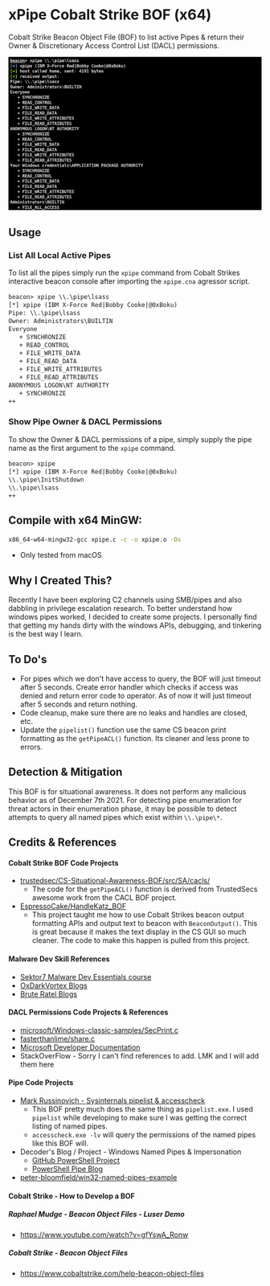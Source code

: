 # xPipe Cobalt Strike BOF (x64)
Cobalt Strike Beacon Object File (BOF) to list active Pipes & return their Owner & Discretionary Access Control List (DACL) permissions.

![](/xpipe.png)

## Usage
### List All Local Active Pipes
To list all the pipes simply run the `xpipe` command from Cobalt Strikes interactive beacon console after importing the `xpipe.cna` agressor script.
```
beacon> xpipe \\.\pipe\lsass
[*] xpipe (IBM X-Force Red|Bobby Cooke|@0xBoku)
Pipe: \\.\pipe\lsass
Owner: Administrators\BUILTIN
Everyone
   + SYNCHRONIZE
   + READ_CONTROL
   + FILE_WRITE_DATA
   + FILE_READ_DATA
   + FILE_WRITE_ATTRIBUTES
   + FILE_READ_ATTRIBUTES
ANONYMOUS LOGON\NT AUTHORITY
   + SYNCHRONIZE
++
```

### Show Pipe Owner & DACL Permissions
To show the Owner & DACL permissions of a pipe, simply supply the pipe name as the first argument to the `xpipe` command.
```
beacon> xpipe
[*] xpipe (IBM X-Force Red|Bobby Cooke|@0xBoku)
\\.\pipe\InitShutdown
\\.\pipe\lsass
++
```

## Compile with x64 MinGW:
```bash
x86_64-w64-mingw32-gcc xpipe.c -c -o xpipe.o -Os
```
+ Only tested from macOS

## Why I Created This?
Recently I have been exploring C2 channels using SMB/pipes and also dabbling in privilege escalation research. To better understand how windows pipes worked, I decided to create some projects. I personally find that getting my hands dirty with the windows APIs, debugging, and tinkering is the best way I learn.

## To Do's
+ For pipes which we don't have access to query, the BOF will just timeout after 5 seconds. Create error handler which checks if access was denied and return error code to operator. As of now it will just timeout after 5 seconds and return nothing.
+ Code cleanup, make sure there are no leaks and handles are closed, etc.
+ Update the `pipelist()` function use the same CS beacon print formatting as the `getPipeACL()` function. Its cleaner and less prone to errors.

## Detection & Mitigation
This BOF is for situational awareness. It does not perform any malicious behavior as of December 7th 2021. For detecting pipe enumeration for threat actors in their enumeration phase, it may be possible to detect attempts to query all named pipes which exist within `\\.\pipe\*`.

## Credits & References
#### Cobalt Strike BOF Code Projects 
+ [trustedsec/CS-Situational-Awareness-BOF/src/SA/cacls/](https://github.com/trustedsec/CS-Situational-Awareness-BOF/blob/master/src/SA/cacls/entry.c)
  + The code for the `getPipeACL()` function is derived from TrustedSecs awesome work from the CACL BOF project. 
+ [EspressoCake/HandleKatz_BOF](https://github.com/EspressoCake/HandleKatz_BOF)
  + This project taught me how to use Cobalt Strikes beacon output formatting APIs and output text to beacon with `BeaconOutput()`. This is great because it makes the text display in the CS GUI so much cleaner. The code to make this happen is pulled from this project. 
#### Malware Dev Skill References
+ [Sektor7 Malware Dev Essentials course](https://institute.sektor7.net/red-team-operator-malware-development-essentials)
+ [OxDarkVortex Blogs](https://0xdarkvortex.dev/blogs/)
+ [Brute Ratel Blogs](https://bruteratel.com/blog/)
#### DACL Permissions Code Projects & References
+ [microsoft/Windows-classic-samples/SecPrint.c](https://github.com/microsoft/Windows-classic-samples/blob/main/Samples/Win7Samples/security/authorization/secprint/SecPrint.c)
+ [fasterthanlime/share.c](https://gist.github.com/fasterthanlime/ea38871666bc7cc486c272650523c9e1)
+ [Microsoft Developer Documentation](https://docs.microsoft.com/en-us/windows/win32/api/winbase/)
+ StackOverFlow - Sorry I can't find references to add. LMK and I will add them here
#### Pipe Code Projects
+ [Mark Russinovich - Sysinternals pipelist & accesscheck](https://docs.microsoft.com/en-us/sysinternals/)
  + This BOF pretty much does the same thing as `pipelist.exe`. I used `pipelist` while developing to make sure I was getting the correct listing of named pipes.
  + `accesscheck.exe -lv` will query the permissions of the named pipes like this BOF will.  
+ Decoder's Blog / Project - Windows Named Pipes & Impersonation
  + [GitHub PowerShell Project](https://github.com/decoder-it/pipeserverimpersonate)
  + [PowerShell Pipe Blog](https://decoder.cloud/2019/03/06/windows-named-pipes-impersonation/)
+ [peter-bloomfield/win32-named-pipes-example](https://github.com/peter-bloomfield/win32-named-pipes-example)
#### Cobalt Strike - How to Develop a BOF
##### Raphael Mudge - Beacon Object Files - Luser Demo
+ https://www.youtube.com/watch?v=gfYswA_Ronw
##### Cobalt Strike - Beacon Object Files
+ https://www.cobaltstrike.com/help-beacon-object-files
